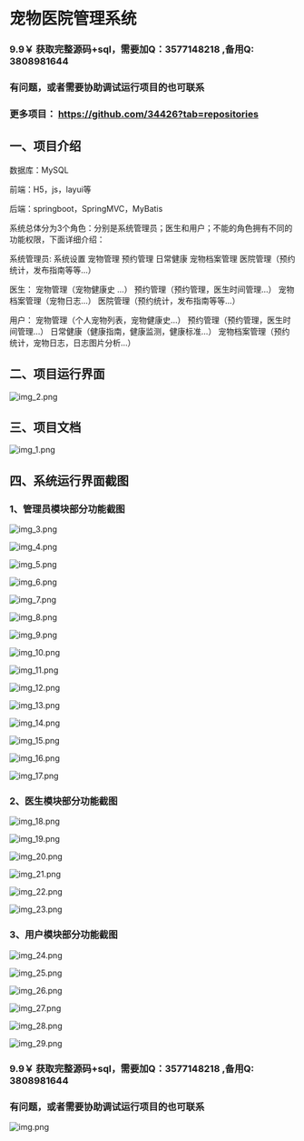 # 宠物医院管理系统


### 9.9￥ 获取完整源码+sql，需要加Q：3577148218 ,备用Q: 3808981644
### 有问题，或者需要协助调试运行项目的也可联系
### 更多项目： https://github.com/34426?tab=repositories



## 一、项目介绍

数据库：MySQL

前端：H5，js，layui等

后端：springboot，SpringMVC，MyBatis

系统总体分为3个角色：分别是系统管理员；医生和用户；不能的角色拥有不同的功能权限，下面详细介绍：

系统管理员:
系统设置
宠物管理
预约管理
日常健康
宠物档案管理
医院管理（预约统计，发布指南等等…）

医生：
宠物管理（宠物健康史 …）
预约管理（预约管理，医生时间管理…）
宠物档案管理（宠物日志…）
医院管理（预约统计，发布指南等等…）

用户：
宠物管理（个人宠物列表，宠物健康史…）
预约管理（预约管理，医生时间管理…）
日常健康（健康指南，健康监测，健康标准…）
宠物档案管理（预约统计，宠物日志，日志图片分析…）

## 二、项目运行界面

![img_2.png](imgs/img_2.png)

## 三、项目文档

![img_1.png](imgs/img_1.png)

## 四、系统运行界面截图

### 1、管理员模块部分功能截图

![img_3.png](imgs/img_3.png)

![img_4.png](imgs/img_4.png)

![img_5.png](imgs/img_5.png)

![img_6.png](imgs/img_6.png)

![img_7.png](imgs/img_7.png)

![img_8.png](imgs/img_8.png)

![img_9.png](imgs/img_9.png)

![img_10.png](imgs/img_10.png)

![img_11.png](imgs/img_11.png)

![img_12.png](imgs/img_12.png)

![img_13.png](imgs/img_13.png)

![img_14.png](imgs/img_14.png)

![img_15.png](imgs/img_15.png)

![img_16.png](imgs/img_16.png)

![img_17.png](imgs/img_17.png)

### 2、医生模块部分功能截图

![img_18.png](imgs/img_18.png)

![img_19.png](imgs/img_19.png)

![img_20.png](imgs/img_20.png)

![img_21.png](imgs/img_21.png)

![img_22.png](imgs/img_22.png)

![img_23.png](imgs/img_23.png)

### 3、用户模块部分功能截图

![img_24.png](imgs/img_24.png)

![img_25.png](imgs/img_25.png)

![img_26.png](imgs/img_26.png)

![img_27.png](imgs/img_27.png)

![img_28.png](imgs/img_28.png)

![img_29.png](imgs/img_29.png)

### 9.9￥ 获取完整源码+sql，需要加Q：3577148218 ,备用Q: 3808981644
### 有问题，或者需要协助调试运行项目的也可联系

![img.png](img.png)



